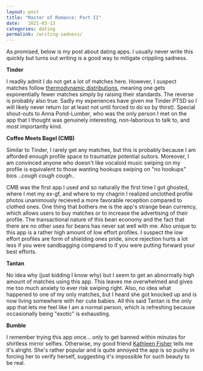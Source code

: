 ```yaml
---
layout: post
title: "Master of Romance: Part II"
date:   2021-03-13
categories: dating
permalink: /writing-sadness/
---
```


As promised, below is my post about dating apps.  I usually never write this quickly but turns out writing is a good way to mitigate crippling sadness.

**Tinder**

I readily admit I do not get a lot of matches here.  However, I suspect matches follow [thermodynamic distributions][1], meaning one gets exponentially fewer matches simply by raising their standards.  The reverse is probably also true.  Sadly my experiences have given me Tinder PTSD so I will likely never return (or at least not until forced to do so by thirst).  Special shout-outs to Anna Pond-Lumber, who was the only person I met on the app that I thought was genuinely interesting, non-laborious to talk to, and most importantly kind.

**Coffee Meets Bagel (CMB)**

Similar to Tinder, I rarely get any matches, but this is probably because I am afforded enough profile space to traumatize potential suitors.  Moreover, I am convinced anyone who doesn't like vocaloid music swiping on my profile is equivalent to those wanting hookups swiping on \"no hookups\" bios ..*cough cough cough*..

CMB was the first app I used and so naturally the first time I got ghosted, where I met my ex-gf, and where to my chagrin I realized unclothed profile photos unanimously recieved a more favorable reception compared to clothed ones.  One thing that bothers me is the app's strange bean currency, which allows users to buy matches or to increase the advertising of their profile.  The transactional nature of this bean economy and the fact that there are no other uses for beans has never sat well with me.  Also unique to this app is a rather high amount of low effort profiles.  I suspect the low effort profiles are form of shielding ones pride, since rejection hurts a lot less if you were sandbagging compared to if you were putting forward your best efforts.  

**Tantan**

No idea why (just kidding I know why) but I seem to get an abnormally high amount of matches using this app.  This leaves me overwhelmed and gives me too much anxiety to ever risk swiping right.  Also, no idea what happened to one of my only matches, but I heard she got knocked up and is now living somewhere with her cute babies.  All this said Tantan is the only app that lets me feel like I am a normal person, which is refreshing because occasionally being \"exotic\" is exhausting.

**Bumble**

I remember trying this app once... only to get banned within minutes for shirtless mirror selfies.  Otherwise, my good friend [Kathleen Fisher][2] tells me it's alright.  She's rather popular and is quite annoyed the app is so pushy in forcing her to verify herself, suggesting it's impossible for such beauty to be real.

[1]: https://en.wikipedia.org/wiki/Boltzmann_distribution
[2]: /resources/kathleen.jpeg